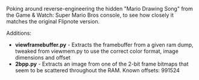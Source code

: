 Poking around reverse-engineering the hidden "Mario Drawing Song" from the Game & Watch: Super Mario Bros console, to see how closely it matches the original Flipnote version.

Additions: 
- **viewframebuffer.py** - Extracts the framebuffer from a given ram dump, tweaked from viewmem.py to use the correct color format, image dimensions and offset
- **2bpp.py** - Extracts an image from one of the 2-bit frame bitmaps that seem to be scattered throughout the RAM. Known offsets: 991524